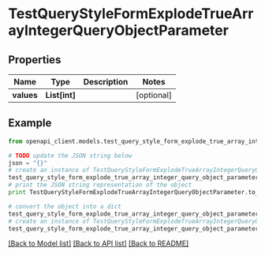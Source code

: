 # TestQueryStyleFormExplodeTrueArrayIntegerQueryObjectParameter


## Properties

Name | Type | Description | Notes
------------ | ------------- | ------------- | -------------
**values** | **List[int]** |  | [optional] 

## Example

```python
from openapi_client.models.test_query_style_form_explode_true_array_integer_query_object_parameter import TestQueryStyleFormExplodeTrueArrayIntegerQueryObjectParameter

# TODO update the JSON string below
json = "{}"
# create an instance of TestQueryStyleFormExplodeTrueArrayIntegerQueryObjectParameter from a JSON string
test_query_style_form_explode_true_array_integer_query_object_parameter_instance = TestQueryStyleFormExplodeTrueArrayIntegerQueryObjectParameter.from_json(json)
# print the JSON string representation of the object
print TestQueryStyleFormExplodeTrueArrayIntegerQueryObjectParameter.to_json()

# convert the object into a dict
test_query_style_form_explode_true_array_integer_query_object_parameter_dict = test_query_style_form_explode_true_array_integer_query_object_parameter_instance.to_dict()
# create an instance of TestQueryStyleFormExplodeTrueArrayIntegerQueryObjectParameter from a dict
test_query_style_form_explode_true_array_integer_query_object_parameter_form_dict = test_query_style_form_explode_true_array_integer_query_object_parameter.from_dict(test_query_style_form_explode_true_array_integer_query_object_parameter_dict)
```
[[Back to Model list]](../README.md#documentation-for-models) [[Back to API list]](../README.md#documentation-for-api-endpoints) [[Back to README]](../README.md)


